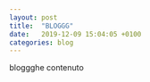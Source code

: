 ```yaml
---
layout: post
title:  "BLOGGG"
date:   2019-12-09 15:04:05 +0100
categories: blog
---
```

bloggghe contenuto
